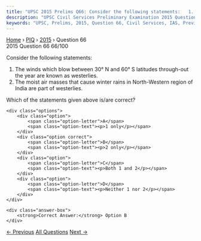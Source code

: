 ```yaml
---
title: "UPSC 2015 Prelims Q66: Consider the following statements:   1. The winds which blow..."
description: "UPSC Civil Services Preliminary Examination 2015 Question 66 with options and answer"
keywords: "UPSC, Prelims, 2015, Question 66, Civil Services, IAS, Previous Year Questions"
---
```


<nav class="breadcrumb">
    <a href="../../">Home</a>
    <span>›</span>
    <a href="../">PIQ</a>
    <span>›</span>
    <a href="./">2015</a>
    <span>›</span>
    <span>Question 66</span>
</nav>

<div class="question-header">
    <div class="question-meta">
        <span class="year-badge">2015</span>
        <span class="question-number">Question 66</span>
        <span class="progress">66/100</span>
    </div>
    <div class="progress-bar">
        <div class="progress-fill" style="width: 66.0%"></div>
    </div>
</div>

<div class="question-content">
    <div class="question-text">
        <p>Consider the following statements:</p>
<ol>
<li>The winds which blow between 30° N and 60° S latitudes through-out the year are known as westerlies.</li>
<li>The moist air masses that cause winter rains in North-Western region of India are part of westerlies.</li>
</ol>
<p>Which of the statements given above is/are correct?</p>
    </div>
    
    <div class="options">
        <div class="option">
            <span class="option-letter">A</span>
            <span class="option-text"><p>1 only</p></span>
        </div>
        <div class="option correct">
            <span class="option-letter">B</span>
            <span class="option-text"><p>2 only</p></span>
        </div>
        <div class="option">
            <span class="option-letter">C</span>
            <span class="option-text"><p>Both 1 and 2</p></span>
        </div>
        <div class="option">
            <span class="option-letter">D</span>
            <span class="option-text"><p>Neither 1 nor 2</p></span>
        </div>
    </div>

    <div class="answer-box">
        <strong>Correct Answer:</strong> Option B
    </div>
</div>

<div class="question-nav">
    <a href="../q065-basel-iii-accord-or-simply-basel-iii-often-seen-in/" class="nav-btn prev">← Previous</a>
    <a href="../" class="nav-btn center">All Questions</a>
    <a href="../q067-with-reference-to-indian-ocean-rim-association-for/" class="nav-btn next">Next →</a>
</div>
